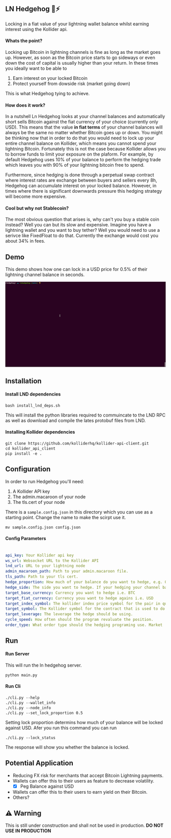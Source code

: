 ## LN Hedgehog 🦔⚡

Locking in a fiat value of your lightning wallet balance whilst earning interest using the Kollider api.

#### Whats the point?

Locking up Bitcoin in lightning channels is fine as long as the market goes up. However, as soon as the Bitcoin price starts to go sideways or even down the cost of capital is usually higher than your return. In these times you ideally want to be able to 

1. Earn interest on your locked Bitcoin
2. Protect yourself from dowside risk (market going down)

This is what Hedgehog tying to achieve.

#### How does it work?

In a nutshell Ln Hedgehog looks at your channel balances and automatically short sells Bitcoin against the fiat currency of your choice (currently only USD). This means that the value **in fiat terms** of your channel balances will always be the same no matter whether Bitcoin goes up or down. You might be thinking now that in order to do that you would need to lock up your entire channel balance on Kollider, which means you cannot spend your lightning Bitcoin. Fortunately this is not the case because Kollider allows you to borrow funds to limit your exposure on the plaform. For example, by default Hedgehog uses 10% of your balance to perform the hedging trade which leaves you with 90% of your lightning bitcoin free to spend.

Furthermore, since hedging is done through a perpetual swap contract where interest rates are exchange between buyers and sellers every 8h, Hedgehog can accumulate interest on your locked balance. However, in times where there is significant downwards pressure this hedging strategy will become more expensive.

#### Cool but why not Stablecoin?

The most obvious question that arises is, why can't you buy a stable coin instead? Well you can but its slow and expensive. Imagine you have a lightning wallet and you want to buy tether? Well you would need to use a serivce like FixedFloat to do that. Currently the exchange would cost you about 34% in fees. 

## Demo
This demo shows how one can lock in a USD price for 0.5% of their lightning channel balance in seconds.

![Alt Text](demo.gif)

## Installation
#### Install LND dependencies
```shell
bash install_lnd_deps.sh
```
This will install the python libraries required to commuincate to the LND RPC as well as download and compile the lates protobuf files from LND.

#### Installing Kollider dependencies

```shell
git clone https://github.com/kolliderhq/kollider-api-client.git
cd kollider_api_client
pip install -e .
```

## Configuration

In order to run Hedgehog you'll need:

1. A Kollider API key
2. The admin.macaroon of your node
3. The tls.cert of your node

There is a `sample.config.json` in this directory which you can use as a starting point. Change the name to make the scirpt use it.
```
mv sample.config.json config.json
```
#### Config Parameters
```yml

api_key: Your Kollider api key
ws_url: Websocket URL to the Kollider API
lnd_url: URL to your lightning node 
admin_macaroon_path: Path to your admin.macaroon file.
tls_path: Path to your tls cert.
hedge_proportion: How much of your balance do you want to hedge, e.g. 0.01 = 1%
hedge_side: The side you want to hedge. If your hedging your channel balance it should be `Bid`
target_base_currency: Currency you want to hedge i.e. BTC
target_fiat_currency: Currency youu want to hedge agains i.e. USD
target_index_symbol: The kollider index price symbol for the pair in question.
target_symbol: The Kollider symbol for the contract that is used to do the hedge.
target_leverage: The leverage the hedge should be using.
cycle_speed: How often should the program revaluate the position.
order_type: What order type should the hedging programing use. Market | Limit


```

## Run

#### Run Server

This will run the ln hedgehog server.

```shell
python main.py
```

#### Run Cli

```shell
./cli.py --help
./cli.py --wallet_info
./cli.py --node_info
./cli.py --set_lock_proportion 0.5
```

Setting lock proportion determins how much of your balance will be locked against USD. Afer you run this command you can run

```shell
./cli.py --lock_status
```

The response will show you whether the balance is locked.

## Potential Application

- Reducing FX risk for merchants that accept Bitcoin Lightning payments. 
- Wallets can offer this to their users as feature to decrease volatility. 
	- [x] Peg Balance against USD
- Wallets can offer this to their users to earn yield on their Bitcoin.
- Others? 

## ⚠️ Warning

This is still under construction and shall not be used in production. **DO NOT USE IN PRODUCTION**
